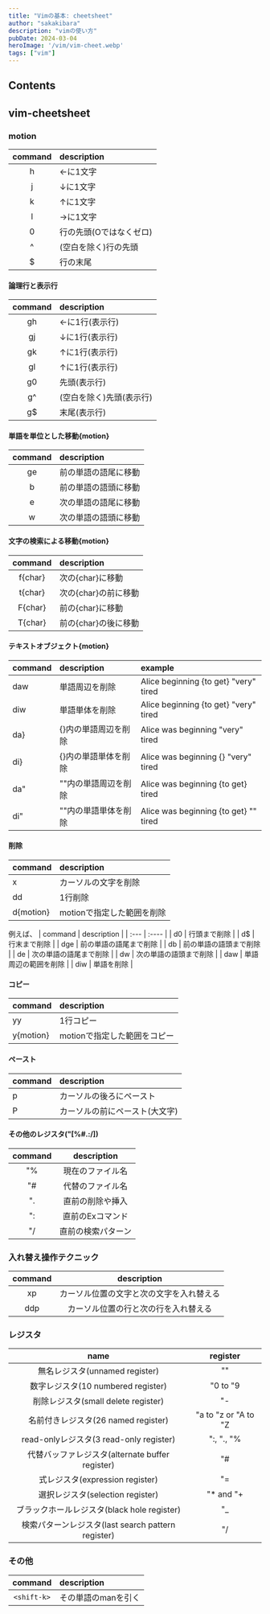 ```yaml
---
title: "Vimの基本: cheetsheet"
author: "sakakibara"
description: "vimの使い方"
pubDate: 2024-03-04
heroImage: '/vim/vim-cheet.webp'
tags: ["vim"]
---
```


## Contents
## vim-cheetsheet

### motion
| command | description             |
| :---:   | :----                   |
| h       | ←に1文字                |
| j       | ↓に1文字                |
| k       | ↑に1文字                |
| l       | →に1文字                |
| 0       | 行の先頭(Oではなくゼロ) |
| ^       | (空白を除く)行の先頭    |
| $       | 行の末尾                |
#### 論理行と表示行
| command | description                |
| :---:   | :----                      |
| gh      | ←に1行(表示行)             |
| gj      | ↓に1行(表示行)             |
| gk      | ↑に1行(表示行)             |
| gl      | ↑に1行(表示行)             |
| g0      | 先頭(表示行)               |
| g^      | (空白を除く)先頭(表示行)   |
| g$      | 末尾(表示行)               |

#### 単語を単位とした移動{motion}
| command | description          |
| :---:   | :----                |
| ge      | 前の単語の語尾に移動 |
| b       | 前の単語の語頭に移動 |
| e       | 次の単語の語尾に移動 |
| w       | 次の単語の語頭に移動 |

#### 文字の検索による移動{motion}
| command | description          |
| :---:   | :----                |
| f{char} | 次の{char}に移動     |
| t{char} | 次の{char}の前に移動 |
| F{char} | 前の{char}に移動     |
| T{char} | 前の{char}の後に移動 |

#### テキストオブジェクト{motion}
| command | description          | example                                |
| :---    | :----                | :----                                  |
| daw     | 単語周辺を削除       | Alice beginning {to get} "very" tired  |
| diw     | 単語単体を削除       | Alice  beginning {to get} "very" tired |
| da}     | {}内の単語周辺を削除 | Alice was beginning  "very" tired      |
| di}     | {}内の単語単体を削除 | Alice was beginning {} "very" tired    |
| da"     | ""内の単語周辺を削除 | Alice was beginning {to get} tired     |
| di"     | ""内の単語単体を削除 | Alice was beginning {to get} "" tired  |

#### 削除
| command   | description                |
| :---      | :----                      |
| x         | カーソルの文字を削除       |
| dd        | 1行削除                    |
| d{motion} | motionで指定した範囲を削除 |


例えば、
| command | description            |
| :---    | :----                  |
| d0      | 行頭まで削除           |
| d$      | 行末まで削除           |
| dge     | 前の単語の語尾まで削除 |
| db      | 前の単語の語頭まで削除 |
| de      | 次の単語の語尾まで削除 |
| dw      | 次の単語の語頭まで削除 |
| daw     | 単語周辺の範囲を削除   |
| diw     | 単語を削除             |

#### コピー
| command   | description                  |
| :---      | :----                        |
| yy        | 1行コピー                    |
| y{motion} | motionで指定した範囲をコピー |

#### ペースト
| command | description                    |
| :---    | :----                          |
| p       | カーソルの後ろにペースト       |
| P       | カーソルの前にペースト(大文字) |

#### その他のレジスタ("[%#.:/])
| command | description        |
| :---:   | :-----------:      |
| "%      | 現在のファイル名   |
| "#      | 代替のファイル名   |
| ".      | 直前の削除や挿入   |
| ":      | 直前のExコマンド   |
| "/      | 直前の検索パターン |

### 入れ替え操作テクニック
| command |                description               |
|:-------:|:----------------------------------------:|
|    xp   | カーソル位置の文字と次の文字を入れ替える |
|   ddp   |   カーソル位置の行と次の行を入れ替える   |

### レジスタ
|                        name                        |       register       |
|:--------------------------------------------------:|:--------------------:|
|           無名レジスタ(unnamed register)           |          ""          |
|         数字レジスタ(10 numbered register)         |       "0 to "9       |
|         削除レジスタ(small delete register)        |          "-          |
|         名前付きレジスタ(26 named register)        | "a to "z or "A to "Z |
|       read-onlyレジスタ(3 read-only register)      |      ":, "., "%      |
|   代替バッファレジスタ(alternate buffer register)  |          "#          |
|           式レジスタ(expression register)          |          "=          |
|          選択レジスタ(selection register)          |       "* and "+      |
|     ブラックホールレジスタ(black hole register)    |          "_          |
| 検索パターンレジスタ(last search pattern register) |          "/          |

### その他
| command | description          |
| :---:   | :----                |
| `<shift-k>`       | その単語のmanを引く                 |
